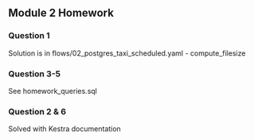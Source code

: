 ## Module 2 Homework

### Question 1
Solution is in flows/02_postgres_taxi_scheduled.yaml - compute_filesize

### Question 3-5
See homework_queries.sql

### Question 2 & 6
Solved with Kestra documentation